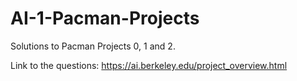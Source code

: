 # AI-1-Pacman-Projects
Solutions to Pacman Projects 0, 1 and 2.

Link to the questions: https://ai.berkeley.edu/project_overview.html
